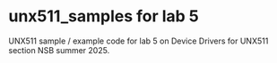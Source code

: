 # unx511_samples for lab 5

UNX511 sample / example code
for lab 5 on Device Drivers
for UNX511 section NSB
summer 2025.
